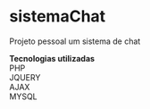 # sistemaChat
Projeto pessoal um sistema de chat

**Tecnologias utilizadas**  
PHP  
JQUERY  
AJAX  
MYSQL






